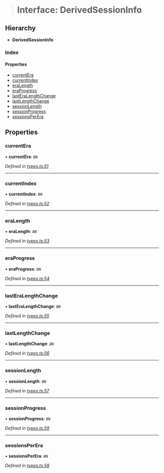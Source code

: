 > # Interface: DerivedSessionInfo

## Hierarchy

* **DerivedSessionInfo**

### Index

#### Properties

* [currentEra](_types_.derivedsessioninfo.md#currentera)
* [currentIndex](_types_.derivedsessioninfo.md#currentindex)
* [eraLength](_types_.derivedsessioninfo.md#eralength)
* [eraProgress](_types_.derivedsessioninfo.md#eraprogress)
* [lastEraLengthChange](_types_.derivedsessioninfo.md#lasteralengthchange)
* [lastLengthChange](_types_.derivedsessioninfo.md#lastlengthchange)
* [sessionLength](_types_.derivedsessioninfo.md#sessionlength)
* [sessionProgress](_types_.derivedsessioninfo.md#sessionprogress)
* [sessionsPerEra](_types_.derivedsessioninfo.md#sessionsperera)

## Properties

###  currentEra

• **currentEra**: *`BN`*

*Defined in [types.ts:51](https://github.com/polkadot-js/api/blob/917168a/packages/api-derive/src/types.ts#L51)*

___

###  currentIndex

• **currentIndex**: *`BN`*

*Defined in [types.ts:52](https://github.com/polkadot-js/api/blob/917168a/packages/api-derive/src/types.ts#L52)*

___

###  eraLength

• **eraLength**: *`BN`*

*Defined in [types.ts:53](https://github.com/polkadot-js/api/blob/917168a/packages/api-derive/src/types.ts#L53)*

___

###  eraProgress

• **eraProgress**: *`BN`*

*Defined in [types.ts:54](https://github.com/polkadot-js/api/blob/917168a/packages/api-derive/src/types.ts#L54)*

___

###  lastEraLengthChange

• **lastEraLengthChange**: *`BN`*

*Defined in [types.ts:55](https://github.com/polkadot-js/api/blob/917168a/packages/api-derive/src/types.ts#L55)*

___

###  lastLengthChange

• **lastLengthChange**: *`BN`*

*Defined in [types.ts:56](https://github.com/polkadot-js/api/blob/917168a/packages/api-derive/src/types.ts#L56)*

___

###  sessionLength

• **sessionLength**: *`BN`*

*Defined in [types.ts:57](https://github.com/polkadot-js/api/blob/917168a/packages/api-derive/src/types.ts#L57)*

___

###  sessionProgress

• **sessionProgress**: *`BN`*

*Defined in [types.ts:59](https://github.com/polkadot-js/api/blob/917168a/packages/api-derive/src/types.ts#L59)*

___

###  sessionsPerEra

• **sessionsPerEra**: *`BN`*

*Defined in [types.ts:58](https://github.com/polkadot-js/api/blob/917168a/packages/api-derive/src/types.ts#L58)*